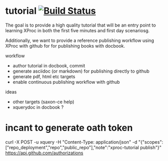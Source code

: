 # tutorial [![Build Status](https://magnum.travis-ci.com/xquery/xproc-tutorial.svg?token=UNXhdYp7dYgp5Vyh8ZNz&branch=master)](https://magnum.travis-ci.com/xquery/xproc-tutorial)

The goal is to provide a high quality tutorial that will be an entry point to learning XProc in both the first five minutes and first day scenariosg. 

Additionally, we want to provide a reference publishing workflow using XProc with github for for publishing books with docbook.

workflow
* author tutorial in docbook, commit
* generate asciidoc (or markdown) for publishing directly to github
* generate pdf, html etc targets 
* enable continuous publishing workflow with github

ideas
* other targets (saxon-ce help)
* xquerydoc in docbook ?


# incant to generate oath token
curl -X POST -u xquery -H "Content-Type: application/json" -d "{\"scopes\":[\"repo_deployment\",\"repo\",\"public_repo\"],\"note\":\"xproc-tutorial publish\"}" https://api.github.com/authorizations
